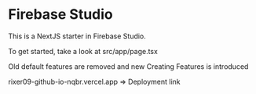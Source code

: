 # Firebase Studio

This is a NextJS starter in Firebase Studio.

To get started, take a look at src/app/page.tsx

<!-- Project.. -->
<!-- Customer and Creator -->
Old default features are removed and new Creating Features is introduced

rixer09-github-io-nqbr.vercel.app => Deployment link


